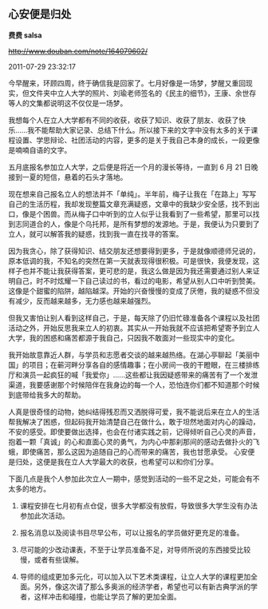 ## 心安便是归处

**费费 salsa**

~~http://www.douban.com/note/164079602/~~

2011-07-29 23:32:17

今早醒来，环顾四周，终于确信我是回家了。七月好像是一场梦，梦醒又重回现实，但文件夹中立人大学的照片、刘瑜老师签名的《民主的细节》，王康、余世存等人的文集都说明这不仅仅是一场梦。

我想每个人在立人大学都有不同的收获，收获了知识、收获了朋友、收获了快乐......我不能帮助大家记录、总结下什么。所以接下来的文字中没有太多的关于课程设置、学思辩论、社团活动的内容，更多的是关于我自己本身的成长，一段更像是喃喃自语的文字。

五月底报名参加立人大学，之后便是将近一个月的漫长等待，一直到 6 月 21 日晚接到一夏的短信，悬着的石头才落地。

现在想来自己报名立人的想法并不「单纯」。半年前，梅子让我在「在路上」写写自己的生活历程，我却发现整篇文章充满疑惑，文章中的我缺少安全感，找不到出口，像是个困兽。而从梅子口中听到的立人似乎让我看到了一些希望，那里可以找到志同道合的人，像是个乌托邦，是所有梦想的发源地。于是，我便认为只要到了立人，就可以解答我的疑惑，找到我一直在找寻的答案。

因为我贪心，除了获得知识、结交朋友还想要得到更多，于是就像顺德师兄说的，原本低调的我，不知名的突然在第一天就表现得很积极。可是很快，我便发现，这样子也并不能让我获得答案，更可悲的是，我这么做是因为我还需要通过别人来证明自己，时不时炫耀一下自己读过的书，看过的电影，希望从别人口中听到赞美。这像是个甜蜜的陷阱，越陷越深。开始的兴奋慢慢的变成了厌倦，我的疑惑不但没有减少，反而越来越多，无力感也越来越强烈。

但我又害怕让别人看到这样自己，于是，每天除了仍旧忙碌准备各个课程以及社团活动之外，开始反思我来立人的初衷。其实从一开始我就不应该把希望寄予到立人大学，我的困惑和痛苦都源于我自己，只因我不敢面对一些现实中的变化。

我开始故意靠近人群，与学员和志愿者交谈的越来越热络。在湖心亭聊起「美丽中国」的项目；在蕲河畔分享各自的感情趣事；在小房间一夜的干瞪眼，在三楼排练厅和演员一起疯狂的喊「我爱你」......这些都让我因疑惑带来的痛苦有了一个发泄渠道，我要感谢那个时候陪伴在我身边的每一个人，恐怕连你们都不知道那个时候到底带给我多大的帮助。

人真是很奇怪的动物，她纠结得残忍而又洒脱得可爱，我不能说后来在立人的生活帮我解决了困惑，但起码我开始清楚自己在做什么，敢于坦然地面对内心的躁动，不安的感受。即使要做出选择，也会在付诸实践之前，记得倾听自己心灵的声音，抱着一颗「真诚」的心和直面心灵的勇气，为内心中那刹那间的感动去做扑火的飞蛾，即使痛苦，那么这因为追随自己的心而带来的痛苦，我也甘愿承受。
心安便是归处，这便是我在立人大学最大的收获，也希望可以和你们分享。

下面几点是我个人参加此次立人一期中，感觉到活动的一些不足之处，可能会有不太多的地方。

1. 课程安排在七月初有点仓促，很多大学都没有放假，导致很多大学生没有办法参加此次活动。

2. 报名消息以及阅读书目尽早公布，可以让报名的学员做好更充足的准备。

3. 尽可能的少改动课表，不至于让学员准备不足，对导师所说的东西接受比较慢，或者有些误解。

4. 导师的组成更加多元化，可以加入以下艺术类课程，让立人大学的课程更加全面。另外，像这次请了那么多奥派的经济学者，希望也可以有新古典学派的学者，这样冲击和碰撞，也能让学员了解的更加全面。
